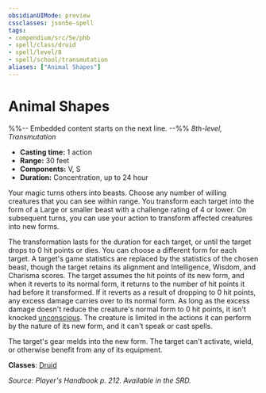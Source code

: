 ```yaml
---
obsidianUIMode: preview
cssclasses: json5e-spell
tags:
- compendium/src/5e/phb
- spell/class/druid
- spell/level/8
- spell/school/transmutation
aliases: ["Animal Shapes"]
---
```

# Animal Shapes
%%-- Embedded content starts on the next line. --%%
*8th-level, Transmutation*  

- **Casting time:** 1 action
- **Range:** 30 feet
- **Components:** V, S
- **Duration:** Concentration, up to 24 hour

Your magic turns others into beasts. Choose any number of willing creatures that you can see within range. You transform each target into the form of a Large or smaller beast with a challenge rating of 4 or lower. On subsequent turns, you can use your action to transform affected creatures into new forms.

The transformation lasts for the duration for each target, or until the target drops to 0 hit points or dies. You can choose a different form for each target. A target's game statistics are replaced by the statistics of the chosen beast, though the target retains its alignment and Intelligence, Wisdom, and Charisma scores. The target assumes the hit points of its new form, and when it reverts to its normal form, it returns to the number of hit points it had before it transformed. If it reverts as a result of dropping to 0 hit points, any excess damage carries over to its normal form. As long as the excess damage doesn't reduce the creature's normal form to 0 hit points, it isn't knocked [unconscious](/Systems/5e/rules/conditions.md#unconscious). The creature is limited in the actions it can perform by the nature of its new form, and it can't speak or cast spells.

The target's gear melds into the new form. The target can't activate, wield, or otherwise benefit from any of its equipment.

**Classes**: [Druid](/Systems/5e/classes/druid.md)

*Source: Player's Handbook p. 212. Available in the SRD.*